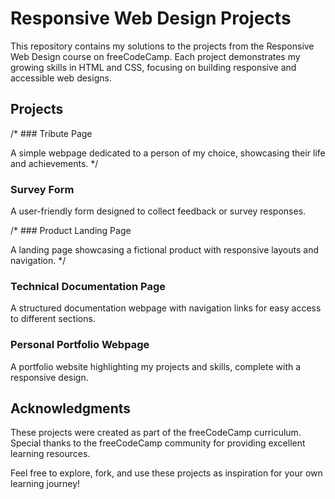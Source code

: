 # Responsive Web Design Projects

This repository contains my solutions to the projects from the Responsive Web Design course on freeCodeCamp. Each project demonstrates my growing skills in HTML and CSS, focusing on building responsive and accessible web designs.

## Projects

/* ### Tribute Page

A simple webpage dedicated to a person of my choice, showcasing their life and achievements. */

### Survey Form

A user-friendly form designed to collect feedback or survey responses.

/* ### Product Landing Page

A landing page showcasing a fictional product with responsive layouts and navigation. */

### Technical Documentation Page

A structured documentation webpage with navigation links for easy access to different sections.

### Personal Portfolio Webpage

A portfolio website highlighting my projects and skills, complete with a responsive design.


## Acknowledgments

These projects were created as part of the freeCodeCamp curriculum. Special thanks to the freeCodeCamp community for providing excellent learning resources.

Feel free to explore, fork, and use these projects as inspiration for your own learning journey!
